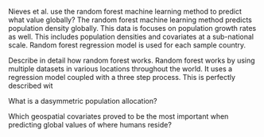 
Nieves et al. use the random forest machine learning method to predict what value globally?
  The random forest machine learning method predicts population density globally. This data is focuses on population growth rates as well. This includes population densities and covariates at a sub-national scale. Random forest regression model is used for each sample country. 

Describe in detail how random forest works.
  Random forest works by using multiple datasets in various locations throughout the world. It uses a regression model coupled with a three step process. This is perfectly described wit


What is a dasymmetric population allocation? 


Which geospatial covariates proved to be the most important when predicting global values of where humans reside?
